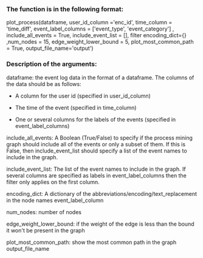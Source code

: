 
### The function is in the following format:

plot_process(dataframe, user_id_column ='enc_id', time_column = 'time_diff', event_label_columns = ['event_type', 'event_category'] , include_all_events = True, include_event_list = [], filter encoding_dict={} ,num_nodes = 15, edge_weight_lower_bound = 5, plot_most_common_path = True, output_file_name='output')
 
### Description of the arguments:
 
dataframe: the event log data in the format of a dataframe. The columns of the data should be as follows:
 
* A column for the user id (specified in user_id_column)

* The time of the event (specified in time_column)

* One or several columns for the labels of the events (specified in event_label_columns)


include_all_events: A Boolean (True/False) to specify if the process mining graph should include all of the events or only a subset of them. If this is False, then include_event_list should specify a list of the event names to include in the graph. 

include_event_list: The list of the event names to include in the graph. If several columns are specified as labels in event_label_columns  then the filter only applies on the first column.

encoding_dict: A dictionary of the abbreviations/encoding/text_replacement in the node names event_label_column 

num_nodes: number of nodes 

edge_weight_lower_bound: if the weight of the edge is less than the bound it won't be present in the graph 

plot_most_common_path: show the most common path in the graph output_file_name





